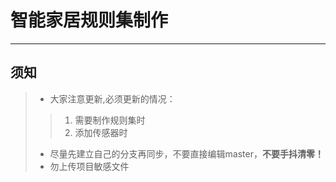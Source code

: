 # 智能家居规则集制作
---------------------
## 须知
  > * 大家注意更新,必须更新的情况：
  > > 1. 需要制作规则集时
  > > 2. 添加传感器时
  > * 尽量先建立自己的分支再同步，不要直接编辑master，**不要手抖清零！**
  > * 勿上传项目敏感文件
  

